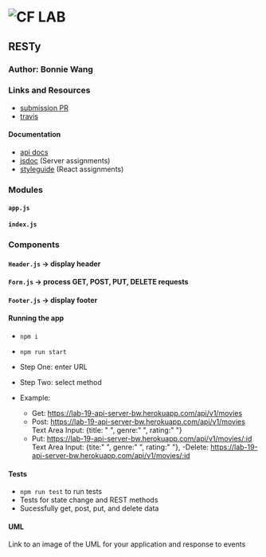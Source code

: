 # ![CF](http://i.imgur.com/7v5ASc8.png) LAB

## RESTy

### Author: Bonnie Wang

### Links and Resources

- [submission PR](http://xyz.com)
- [travis](http://xyz.com)

#### Documentation

- [api docs](https://lab-19-api-server-bw.herokuapp.com/api/v1/doc/)
- [jsdoc](http://xyz.com) (Server assignments)
- [styleguide](http://xyz.com) (React assignments)

### Modules

#### `app.js`

#### `index.js`

### Components

#### `Header.js` -> display header

#### `Form.js` -> process GET, POST, PUT, DELETE requests

#### `Footer.js` -> display footer

#### Running the app

- `npm i`
- `npm run start`
- Step One: enter URL
- Step Two: select method

- Example:
  - Get: https://lab-19-api-server-bw.herokuapp.com/api/v1/movies
  - Post: https://lab-19-api-server-bw.herokuapp.com/api/v1/movies
    Text Area Input: {title: " ", genre:" ", rating:" "}
  - Put: https://lab-19-api-server-bw.herokuapp.com/api/v1/movies/:id
    Text Area Input: {tite:" ", genre:" ", rating:" "},
    -Delete: https://lab-19-api-server-bw.herokuapp.com/api/v1/movies/:id

#### Tests

- `npm run test` to run tests
- Tests for state change and REST methods
- Sucessfully get, post, put, and delete data

#### UML

Link to an image of the UML for your application and response to events
